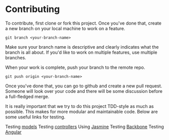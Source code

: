 Contributing
============
To contribute, first clone or fork this project. Once you've done that,
create a new branch on your local machine to work on a feature.
```
git branch <your-branch-name>
```
Make sure your branch name is descriptive and clearly indicates what the 
branch is all about. If you'd like to work on multiple features, use multiple
branches.

When your work is complete, push your branch to the remote repo.
```
git push origin <your-branch-name>
```
Once you've done that, you can go to github and create a new pull request.
Someone will look over your code and there will be some discussion before
a full-fledged merge.

It is really important that we try to do this project TDD-style as much
as possible. This makes for more modular and maintainable code. Below
are some useful links for testing.

Testing [models](http://everydayrails.com/2012/03/19/testing-series-rspec-models-factory-girl.html)
Testing [controllers](http://everydayrails.com/2012/04/07/testing-series-rspec-controllers.html)
Using [Jasmine](http://code.tutsplus.com/tutorials/testing-your-javascript-with-jasmine--net-21229)
Testing [Backbone](http://blog.bandzarewicz.com/blog/2012/03/08/backbone-dot-js-tdd-with-jasmine-part-one-the-model/)
Testing [Angular](http://blog.zerosum.org/2014/01/17/rails-angular-jasmine.html)
